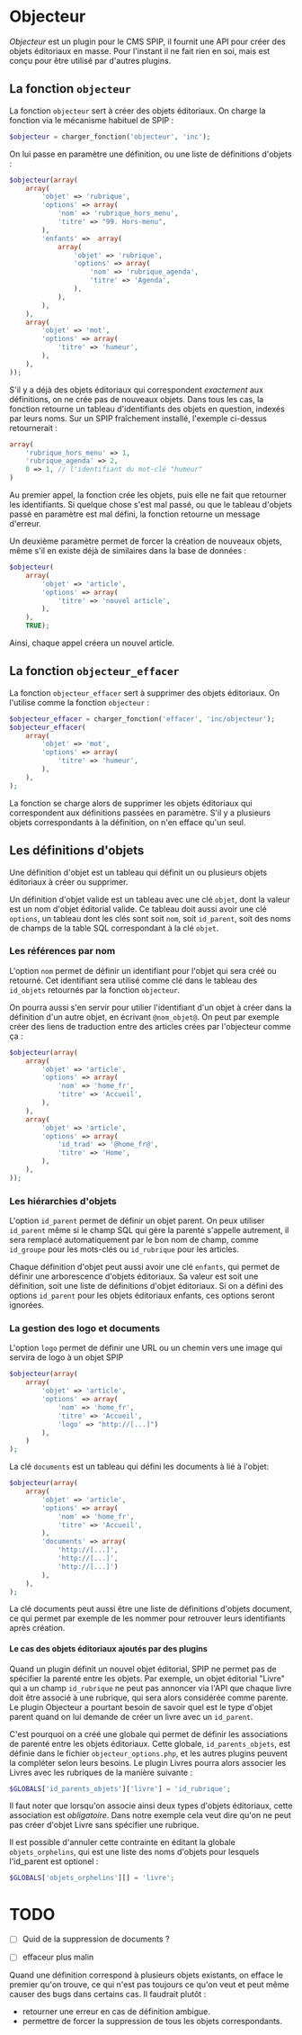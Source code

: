 Objecteur
=========

_Objecteur_ est un plugin pour le CMS SPIP, il fournit une API pour créer des objets éditoriaux en masse.
Pour l'instant il ne fait rien en soi, mais est conçu pour être utilisé par d'autres plugins.

La fonction `objecteur`
-----------------------

La fonction `objecteur` sert à créer des objets éditoriaux.
On charge la fonction via le mécanisme habituel de SPIP :

```php
$objecteur = charger_fonction('objecteur', 'inc');
```

On lui passe en paramètre une définition, ou une liste de définitions d'objets :

```php
$objecteur(array(
    array(
        'objet' => 'rubrique',
        'options' => array(
            'nom' => 'rubrique_hors_menu',
            'titre' => "99. Hors-menu",
        ),
        'enfants' =>  array(
            array(
                'objet' => 'rubrique',
                'options' => array(
                    'nom' => 'rubrique_agenda',
                    'titre' => 'Agenda',
                ),
            ),
        ),
    ),
    array(
        'objet' => 'mot',
        'options' => array(
            'titre' => 'humeur',
        ),
    ),
));
```

S'il y a déjà des objets éditoriaux qui correspondent *exactement* aux définitions, on ne crée pas de nouveaux objets.
Dans tous les cas, la fonction retourne un tableau d'identifiants des objets en question, indexés par leurs noms.
Sur un SPIP fraîchement installé, l'exemple ci-dessus retournerait :

```php
array(
    'rubrique_hors_menu' => 1,
    'rubrique_agenda' => 2,
    0 => 1, // l'identifiant du mot-clé "humeur"
)
```

Au premier appel, la fonction crée les objets, puis elle ne fait que retourner les identifiants.
Si quelque chose s'est mal passé, ou que le tableau d'objets passé en paramètre est mal défini, la fonction retourne un message d'erreur.

Un deuxième paramètre permet de forcer la création de nouveaux objets, même s'il en existe déjà de similaires dans la base de données :

```php
$objecteur(
    array(
        'objet' => 'article',
        'options' => array(
            'titre' => 'nouvel article',
        ),
    ),
    TRUE);
```

Ainsi, chaque appel créera un nouvel article.

La fonction `objecteur_effacer`
-------------------------------

La fonction `objecteur_effacer` sert à supprimer des objets éditoriaux.
On l'utilise comme la fonction `objecteur` :

```php
$objecteur_effacer = charger_fonction('effacer', 'inc/objecteur');
$objecteur_effacer(
    array(
        'objet' => 'mot',
        'options' => array(
            'titre' => 'humeur',
        ),
    ),
);
```

La fonction se charge alors de supprimer les objets éditoriaux qui correspondent aux définitions passées en paramètre.
S'il y a plusieurs objets correspondants à la définition, on n'en efface qu'un seul.

Les définitions d'objets
------------------------

Une définition d'objet est un tableau qui définit un ou plusieurs objets éditoriaux à créer ou supprimer.

Un définition d'objet valide est un tableau avec une clé `objet`, dont la valeur est un nom d'objet éditorial valide.
Ce tableau doit aussi avoir une clé `options`, un tableau dont les clés sont soit `nom`, soit `id_parent`, soit des noms de champs de la table SQL correspondant à la clé `objet`.

### Les références par nom ###

L'option `nom` permet de définir un identifiant pour l'objet qui sera créé ou retourné.
Cet identifiant sera utilisé comme clé dans le tableau des `id_objets` retournés par la fonction `objecteur`.

On pourra aussi s'en servir pour utilier l'identifiant d'un objet à créer dans la définition d'un autre objet, en écrivant `@nom_objet@`.
On peut par exemple créer des liens de traduction entre des articles crées par l'objecteur comme ça :

```php
$objecteur(array(
    array(
        'objet' => 'article',
        'options' => array(
            'nom' => 'home_fr',
            'titre' => 'Accueil',
        ),
    ),
    array(
        'objet' => 'article',
        'options' => array(
            'id_trad' => '@home_fr@',
            'titre' => 'Home',
        ),
    ),
));
```

### Les hiérarchies d'objets ###

L'option `id_parent` permet de définir un objet parent.
On peux utiliser `id_parent` même si le champ SQL qui gère la parenté s'appelle autrement, il sera remplacé automatiquement par le bon nom de champ, comme `id_groupe` pour les mots-clés ou `id_rubrique` pour les articles.

Chaque définition d'objet peut aussi avoir une clé `enfants`, qui permet de définir une arborescence d'objets éditoriaux.
Sa valeur est soit une définition, soit une liste de définitions d'objet éditoriaux.
Si on a défini des options `id_parent` pour les objets éditoriaux enfants, ces options seront ignorées.

### La gestion des logo et documents ###

L'option `logo` permet de définir une URL ou un chemin vers une image qui servira de logo à un objet SPIP

```php
$objecteur(array(
    array(
        'objet' => 'article',
        'options' => array(
            'nom' => 'home_fr',
            'titre' => 'Accueil',
            'logo' => "http://[...]")
        ),
    )
);
```

La clé `documents` est un tableau qui défini les documents à lié à l'objet:

```php
$objecteur(array(
    array(
        'objet' => 'article',
        'options' => array(
            'nom' => 'home_fr',
            'titre' => 'Accueil',
        ),
        'documents' => array(
            'http://[...]',
            'http://[...]',
            'http://[...]')
        ),
    ),
);
```

La clé documents peut aussi être une liste de définitions d'objets document, ce qui permet par exemple de les nommer pour retrouver leurs identifiants après création.

#### Le cas des objets éditoriaux ajoutés par des plugins ####

Quand un plugin définit un nouvel objet éditorial, SPIP ne permet pas de spécifier la parenté entre les objets.
Par exemple, un objet éditorial "Livre" qui a un champ `id_rubrique` ne peut pas annoncer via l'API que chaque livre doit être associé à une rubrique, qui sera alors considérée comme parente.
Le plugin Objecteur a pourtant besoin de savoir quel est le type d'objet parent quand on lui demande de créer un livre avec un `id_parent`.

C'est pourquoi on a créé une globale qui permet de définir les associations de parenté entre les objets éditoriaux.
Cette globale, `id_parents_objets`, est définie dans le fichier `objecteur_options.php`, et les autres plugins peuvent la compléter selon leurs besoins.
Le plugin Livres pourra alors associer les Livres avec les rubriques de la manière suivante :

```php
$GLOBALS['id_parents_objets']['livre'] = 'id_rubrique';
```

Il faut noter que lorsqu'on associe ainsi deux types d'objets éditoriaux, cette association est _obligatoire_.
Dans notre exemple cela veut dire qu'on ne peut pas créer d'objet Livre sans spécifier une rubrique.

Il est possible d'annuler cette contrainte en éditant la globale `objets_orphelins`, qui est une liste des noms d'objets pour lesquels l'id_parent est optionel :

```php
$GLOBALS['objets_orphelins'][] = 'livre';
```


TODO
====


- [ ] Quid de la suppression de documents ?

- [ ] effaceur plus malin

Quand une définition correspond à plusieurs objets existants, on efface le premier qu'on trouve, ce qui n'est pas toujours ce qu'on veut et peut même causer des bugs dans certains cas. Il faudrait plutôt : 
- retourner une erreur en cas de définition ambigue.
- permettre de forcer la suppression de tous les objets correspondants.
